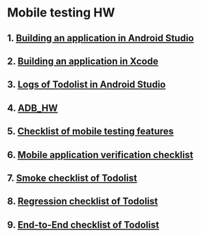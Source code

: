 # Mobile testing HW

## 1. [Building an application in Android Studio](https://drive.google.com/file/d/1rM2DvAyBJ9gNAwTAyFhefDsW-4et3cM6/view?usp=sharing)

## 2. [Building an application in Xcode](https://drive.google.com/file/d/1UJBPIX2vN3RQyOnY6xH-xj-hW4azMC1x/view?usp=sharing)

## 3. [Logs of Todolist in Android Studio](https://drive.google.com/file/d/1OGsS2DgdK6mtp6FqxxRF92WrR8xF-mgt/view?usp=sharing)

## 4. [ADB_HW](https://drive.google.com/file/d/1qEXdQJpmkxTxg6q2hB6fj-7NtIoHFXI1/view?usp=sharing)

## 5. [Checklist of mobile testing features]()

## 6. [Mobile application verification checklist]()

## 7. [Smoke checklist of Todolist](https://docs.google.com/spreadsheets/d/1M6RKbDgF5O6cFehpCBr9M_wZkGl9gmE_s6rfJI_CTUA/edit?usp=sharing)

## 8. [Regression checklist of Todolist](https://docs.google.com/spreadsheets/d/1Rlu-zatBnR98fELRRhm6YN0wlp2hMWMXG5aDJWQKEMk/edit?usp=sharing)

## 9. [End-to-End checklist of Todolist](https://docs.google.com/spreadsheets/d/1Ly8wHBL470M_5Mf7rIfY3yNm8c_WpaZ6Oa5hzrPK9Ws/edit?usp=sharing)

